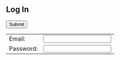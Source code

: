 ## Log In

<!--No actions yet-->
<form action="" method="post" id="form">
    <table>
        <tr>
            <td>Email:</td>
            <td><input type="email" name="email" required></td>
        </tr>
        <tr>
            <td>Password:</td>
            <td><input type="text" name="password" required></td>
        </tr>
        <tr>
            <input type="submit" value="Submit">
        </tr>
    </table>
</form>